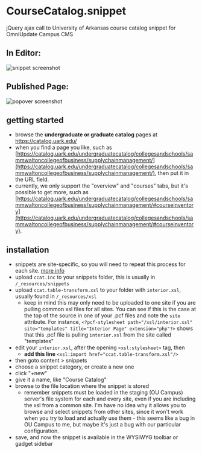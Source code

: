 # CourseCatalog.snippet
jQuery ajax call to University of Arkansas course catalog snippet for OmniUpdate Campus CMS

## In Editor:  
![snippet screenshot](https://raw.githubusercontent.com/admonkey/CourseCatalog.snippet/master/snippet.screenshot.png)

## Published Page:  
![popover screenshot](https://raw.githubusercontent.com/admonkey/CourseCatalog.snippet/master/published.screenshot.png)

## getting started
* browse the **undergraduate or graduate catalog** pages at https://catalog.uark.edu/
* when you find a page you like, such as [https://catalog.uark.edu/undergraduatecatalog/collegesandschools/sammwaltoncollegeofbusiness/supplychainmanagement/](https://catalog.uark.edu/undergraduatecatalog/collegesandschools/sammwaltoncollegeofbusiness/supplychainmanagement/), then put it in the URL field.
* currently, we only support the "overview" and "courses" tabs, but it's possible to get more, such as [https://catalog.uark.edu/undergraduatecatalog/collegesandschools/sammwaltoncollegeofbusiness/supplychainmanagement/#courseinventory](https://catalog.uark.edu/undergraduatecatalog/collegesandschools/sammwaltoncollegeofbusiness/supplychainmanagement/#courseinventory).

## installation
* snippets are site-specific, so you will need to repeat this process for each site. 
  [more info](http://support.omniupdate.com/oucampus10/reusable-content/snippets/snippets-setup.html)
* upload `ccat.inc` to your snippets folder, this is usually in `/_resources/snippets`
* upload `ccat.table-transform.xsl` to your folder with `interior.xsl`, usually found in `/_resources/xsl`
  * keep in mind this may only need to be uploaded to one site if you are pulling common xsl files for all sites. 
    You can see if this is the case at the top of the source in one of your .pcf files and note the `site` attribute.
    For instance, `<?pcf-stylesheet path="/xsl/interior.xsl" site="templates" title="Interior Page" extension="php"?>`
    shows that this .pcf file is pulling `interior.xsl` from the site called "templates"
* edit your `interior.xsl`, after the opening `<xsl:stylesheet>` tag, then
  * **add this line** `<xsl:import href="ccat.table-transform.xsl"/>`
* then goto content > snippets
* choose a snippet category, or create a new one
* click "+new"
* give it a name, like "Course Catalog"
* browse to the file location where the snippet is stored
  * remember snippets must be loaded in the staging (OU Campus) server's file system for each and every site, even if you are including the xsl from a common site. I'm have no idea why it allows you to browse and select snippets from other sites, since it won't work when you try to load and actually use them - this seems like a bug in OU Campus to me, but maybe it's just a bug with our particular configuration.
* save, and now the snippet is available in the WYSIWYG toolbar or gadget sidebar
